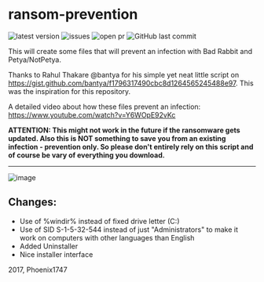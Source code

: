 # ransom-prevention
![latest version](https://img.shields.io/github/release/Phoenix1747/ransom-prevention.svg?style=flat-square) ![issues](https://img.shields.io/github/issues/Phoenix1747/ransom-prevention.svg?style=flat-square) ![open pr](https://img.shields.io/github/issues-pr-raw/phoenix1747/ransom-prevention.svg?style=flat-square) ![GitHub last commit](https://img.shields.io/github/last-commit/phoenix1747/ransom-prevention.svg?style=flat-square)

This will create some files that will prevent an infection with Bad Rabbit and Petya/NotPetya.

Thanks to Rahul Thakare @bantya for his simple yet neat little script on https://gist.github.com/bantya/f1796317490cbc8d1264565245488e97. This was the inspiration for this repository.

A detailed video about how these files prevent an infection: https://www.youtube.com/watch?v=Y6WOpE92vKc

**ATTENTION: This might not work in the future if the ransomware gets updated. Also this is NOT something to save you from an existing infection - prevention only. So please don't entirely rely on this script and of course be vary of everything you download.**

---

![image](https://phoenix1747.github.io/host/ransom.png)

## Changes: 
* Use of %windir% instead of fixed drive letter (C:)
* Use of SID S-1-5-32-544 instead of just "Administrators" to make it work on computers with other languages than English
* Added Uninstaller
* Nice installer interface

2017, Phoenix1747
